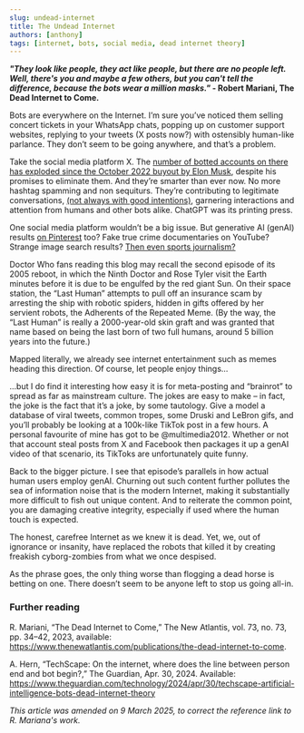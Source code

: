 ```yaml
---
slug: undead-internet
title: The Undead Internet
authors: [anthony]
tags: [internet, bots, social media, dead internet theory]
---
```


***"They look like people, they act like people, but there are no people left. Well, there's you and maybe a few others, but you can't tell the difference, because the bots wear a million masks."* - Robert Mariani, The Dead Internet to Come.**

Bots are everywhere on the Internet. I’m sure you’ve noticed them selling concert tickets in your WhatsApp chats, popping up on customer support websites, replying to your tweets (X posts now?) with ostensibly human-like parlance. They don’t seem to be going anywhere, and that’s a problem.

Take the social media platform X. The [number of botted accounts on there has exploded since the October 2022 buyout by Elon Musk](https://mashable.com/article/x-twitter-elon-musk-bots-fake-traffic), despite his promises to eliminate them. And they’re smarter than ever now. No more hashtag spamming and non sequiturs. They’re contributing to legitimate conversations, [(not always with good intentions)](https://globalwitness.org/en/campaigns/digital-threats/no-ifs-many-bots-partisan-bot-like-accounts-continue-to-amplify-divisive-content-on-x-generating-over-4-billion-views-since-the-uk-general-election-was-called/), garnering interactions and attention from humans and other bots alike. ChatGPT was its printing press.

One social media platform wouldn’t be a big issue. But generative AI (genAI) results [on Pinterest](https://futurism.com/pinterest-ai-slop) too? Fake true crime documentaries on YouTube? Strange image search results? [Then even sports journalism?](https://futurism.com/sports-illustrated-ai-generated-writers)

Doctor Who fans reading this blog may recall the second episode of its 2005 reboot, in which the Ninth Doctor and Rose Tyler visit the Earth minutes before it is due to be engulfed by the red giant Sun. On their space station, the “Last Human” attempts to pull off an insurance scam by arresting the ship with robotic spiders, hidden in gifts offered by her servient robots, the Adherents of the Repeated Meme. (By the way, the “Last Human” is really a 2000-year-old skin graft and was granted that name based on being the last born of two full humans, around 5 billion years into the future.)

Mapped literally, we already see internet entertainment such as memes heading this direction. Of course, let people enjoy things…

…but I do find it interesting how easy it is for meta-posting and “brainrot” to spread as far as mainstream culture. The jokes are easy to make – in fact, the joke is the fact that it’s a joke, by some tautology. Give a model a database of viral tweets, common tropes, some Druski and LeBron gifs, and you’ll probably be looking at a 100k-like TikTok post in a few hours. A personal favourite of mine has got to be @multimedia2012. Whether or not that account steal posts from X and Facebook then packages it up a genAI video of that scenario, its TikToks are unfortunately quite funny.

Back to the bigger picture. I see that episode’s parallels in how actual human users employ genAI. Churning out such content further pollutes the sea of information noise that is the modern Internet, making it substantially more difficult to fish out unique content. And to reiterate the common point, you are damaging creative integrity, especially if used where the human touch is expected.

The honest, carefree Internet as we knew it is dead. Yet, we, out of ignorance or insanity, have replaced the robots that killed it by creating freakish cyborg-zombies from what we once despised.

As the phrase goes, the only thing worse than flogging a dead horse is betting on one. There doesn’t seem to be anyone left to stop us going all-in.

### Further reading
R. Mariani, “The Dead Internet to Come,” The New Atlantis, vol. 73, no. 73, pp. 34–42, 2023, available: https://www.thenewatlantis.com/publications/the-dead-internet-to-come.

A. Hern, “TechScape: On the internet, where does the line between person end and bot begin?,” The Guardian, Apr. 30, 2024. Available: https://www.theguardian.com/technology/2024/apr/30/techscape-artificial-intelligence-bots-dead-internet-theory

*This article was amended on 9 March 2025, to correct the reference link to R. Mariana's work.*